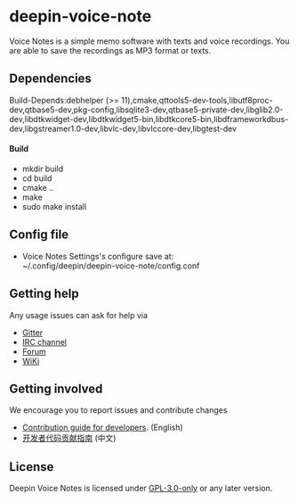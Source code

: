 # deepin-voice-note

Voice Notes is a simple memo software with texts and voice recordings. You are able to save the recordings as MP3 format or texts.

## Dependencies

Build-Depends:debhelper (>= 11),cmake,qttools5-dev-tools,libutf8proc-dev,qtbase5-dev,pkg-config,libsqlite3-dev,qtbase5-private-dev,libglib2.0-dev,libdtkwidget-dev,libdtkwidget5-bin,libdtkcore5-bin,libdframeworkdbus-dev,libgstreamer1.0-dev,libvlc-dev,libvlccore-dev,libgtest-dev

#### Build
- mkdir build
- cd build
- cmake ..
- make
- sudo make install

## Config file

* Voice Notes Settings's configure save at:<br/>
~/.config/deepin/deepin-voice-note/config.conf

## Getting help

Any usage issues can ask for help via

* [Gitter](https://gitter.im/orgs/linuxdeepin/rooms)
* [IRC channel](https://webchat.freenode.net/?channels=deepin)
* [Forum](https://bbs.deepin.org)
* [WiKi](http://wiki.deepin.org/)

## Getting involved

We encourage you to report issues and contribute changes

* [Contribution guide for developers](https://github.com/linuxdeepin/developer-center/wiki/Contribution-Guidelines-for-Developers-en). (English)
* [开发者代码贡献指南](https://github.com/linuxdeepin/developer-center/wiki/Contribution-Guidelines-for-Developers) (中文)

## License

Deepin Voice Notes is licensed under [GPL-3.0-only](LICENSE) or any later version.
